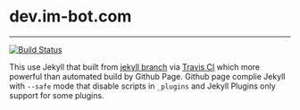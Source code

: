 # dev.im-bot.com
---
[![Build Status](https://travis-ci.org/ibotdotout/ibotdotout.github.io.svg?branch=jekyll)](https://travis-ci.org/ibotdotout/ibotdotout.github.io)

This use Jekyll that built from [jekyll branch](https://github.com/ibotdotout/ibotdotout.github.io/tree/jekyll) via [Travis CI](https://travis-ci.org/ibotdotout/ibotdotout.github.io) which more powerful than automated build by Github Page.
Github page complie Jekyll with `--safe` mode that disable scripts in `_plugins` and Jekyll Plugins only support for some plugins.
